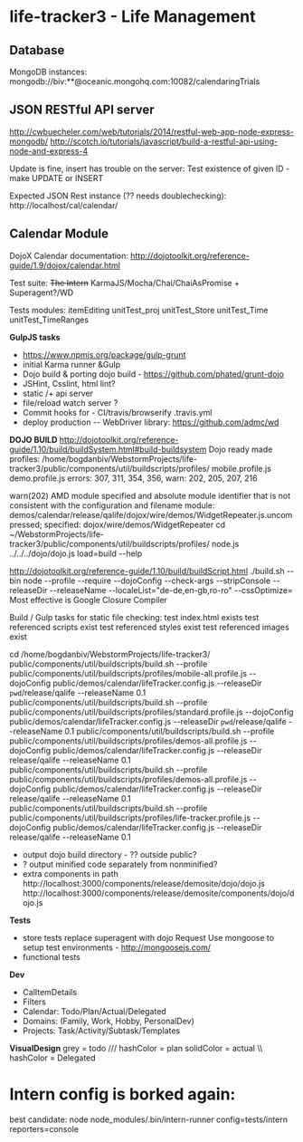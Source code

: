 life-tracker3 - Life Management
=============

Database
--------
MongoDB instances:
mongodb://biv:**@oceanic.mongohq.com:10082/calendaringTrials

JSON RESTful API server
-----------------------
http://cwbuecheler.com/web/tutorials/2014/restful-web-app-node-express-mongodb/
http://scotch.io/tutorials/javascript/build-a-restful-api-using-node-and-express-4

Update is fine, insert has trouble on the server:
Test existence of given ID - make UPDATE or INSERT

Expected JSON Rest instance (?? needs doublechecking): http://localhost/cal/calendar/

Calendar Module
---------------

DojoX Calendar documentation: http://dojotoolkit.org/reference-guide/1.9/dojox/calendar.html

Test suite: ~~The Intern~~ KarmaJS/Mocha/Chai/ChaiAsPromise + Superagent?/WD

Tests modules:
itemEditing
unitTest_proj
unitTest_Store
unitTest_Time
unitTest_TimeRanges

__GulpJS tasks__
- https://www.npmjs.org/package/gulp-grunt
- initial Karma runner &Gulp
- Dojo build & porting dojo build - https://github.com/phated/grunt-dojo
- JSHint, Csslint, html lint?
- static /+ api server
- file/reload watch server ?
- Commit hooks for - CI/travis/browserify .travis.yml
- deploy production
-- WebDriver library: https://github.com/admc/wd


**DOJO BUILD**
http://dojotoolkit.org/reference-guide/1.10/build/buildSystem.html#build-buildsystem
Dojo ready made profiles:
/home/bogdanbiv/WebstormProjects/life-tracker3/public/components/util/buildscripts/profiles/
    mobile.profile.js
    demo.profile.js
errors: 307, 311, 354, 356,
warn: 202, 205, 207, 216

warn(202) AMD module specified and absolute module identifier that is not consistent with the configuration and filename module: demos/calendar/release/qalife/dojox/wire/demos/WidgetRepeater.js.uncompressed; specified: dojox/wire/demos/WidgetRepeater
cd ~/WebstormProjects/life-tracker3/public/components/util/buildscripts/profiles/
node.js ../../../dojo/dojo.js load=build --help

http://dojotoolkit.org/reference-guide/1.10/build/buildScript.html
./build.sh --bin node --profile --require --dojoConfig --check-args --stripConsole --releaseDir --releaseName --localeList="de-de,en-gb,ro-ro" --cssOptimize=
Most effective is Google Closure Compiler

Build / Gulp tasks for static file checking:
    test index.html exists
        test referenced scripts exist
        test referenced styles exist
        test referenced images exist

cd /home/bogdanbiv/WebstormProjects/life-tracker3/
public/components/util/buildscripts/build.sh --profile public/components/util/buildscripts/profiles/mobile-all.profile.js --dojoConfig public/demos/calendar/lifeTracker.config.js --releaseDir `pwd`/release/qalife --releaseName 0.1
public/components/util/buildscripts/build.sh --profile public/components/util/buildscripts/profiles/standard.profile.js --dojoConfig public/demos/calendar/lifeTracker.config.js --releaseDir `pwd`/release/qalife --releaseName 0.1
public/components/util/buildscripts/build.sh --profile public/components/util/buildscripts/profiles/demos-all.profile.js --dojoConfig public/demos/calendar/lifeTracker.config.js --releaseDir release/qalife --releaseName 0.1
public/components/util/buildscripts/build.sh --profile public/components/util/buildscripts/profiles/demos-all.profile.js --dojoConfig public/demos/calendar/lifeTracker.config.js --releaseDir release/qalife --releaseName 0.1
public/components/util/buildscripts/build.sh --profile public/components/util/buildscripts/profiles/life-tracker.profile.js --dojoConfig public/demos/calendar/lifeTracker.config.js --releaseDir release/qalife --releaseName 0.1



* output dojo build directory - ?? outside public?
* ? output minified code separately from nonminified?
* extra components in path
http://localhost:3000/components/release/demosite/dojo/dojo.js
http://localhost:3000/components/release/demosite/components/dojo/dojo.js


__Tests__

- store tests
    replace superagent with dojo Request
    Use mongoose to setup test environments - http://mongoosejs.com/
- functional tests


__Dev__
- CalItemDetails
- Filters
- Calendar: Todo/Plan/Actual/Delegated
- Domains: (Family, Work, Hobby, PersonalDev)
- Projects: Task/Activity/Subtask/Templates

__VisualDesign__
grey = todo
/// hashColor = plan
solidColor = actual
\\\ hashColor = Delegated

# Intern config is borked again:
best candidate: node node_modules/.bin/intern-runner config=tests/intern reporters=console

